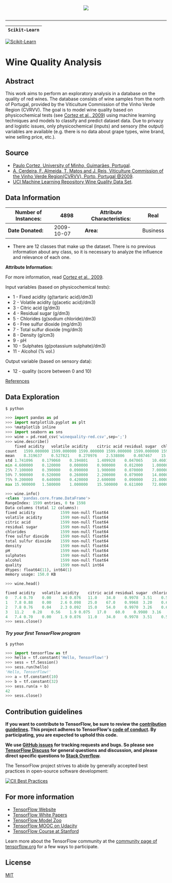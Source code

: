<div align="center">
  <img src="http://cdn.wittysparks.com/wp-content/uploads/2017/08/09210754/Machine-Learning.jpg"><br><br>
</div>

-----------------


| **`Scikit-Learn`** |
|--------------------|
[![Scikit-Learn](https://elitedatascience.com/wp-content/uploads/2016/11/sklearn-logo.png)](http://scikit-learn.org)

# **Wine Quality Analysis**

## **Abstract**
This work aims to perform an exploratory analysis in a database on the quality of red wines. The database consists 
of wine samples from the north of Portugal, provided by the Viticulture Commission of the Vinho Verde Region (CVRVV). 
The goal is to model wine quality based on physicochemical tests (see [Cortez et al., 2009](http://www3.dsi.uminho.pt/pcortez/wine/)) using machine learning techniques and models to classify and predict dataset data. Due to privacy and logistic issues, only physicochemical (inputs) and sensory (the output) variables are available (e.g. there is no data about grape types, wine brand, wine selling price, etc.).

## Source
* [Paulo Cortez, University of Minho, Guimarães, Portugal](http://www3.dsi.uminho.pt/pcortez).
* [A. Cerdeira, F. Almeida, T. Matos and J. Reis, Viticulture Commission of the Vinho Verde Region(CVRVV), Porto, Portugal @2009](http://www.vinhoverde.pt/en/).
* [UCI Machine Learning Repository Wine Quality Data Set](https://archive.ics.uci.edu/ml/datasets/Wine+Quality).


## Data Information ##

|**Number of Instances:**| 4898      | **Attribute Characteristics:** |  Real    |
|------------------------|-----------|--------------------------------|----------|
|    **Date Donated:**   | 2009-10-07|          **Area:**             | Business |

* There are 12 classes that make up the dataset. There is no previous information about any class, so it is necessary to analyze the influence and relevance of each one.

**Attribute Information:**

For more information, read [Cortez et al., 2009](http://www3.dsi.uminho.pt/pcortez/wine/). 

Input variables (based on physicochemical tests):

* 1 - Fixed acidity (g(tartaric acid)/dm3)
* 2 - Volatile acidity (g(acetic acid)/dm3)
* 3 - Citric acid (g/dm3)
* 4 - Residual sugar (g/dm3)
* 5 - Chlorides (g(sodium chloride)/dm3)
* 6 - Free sulfur dioxide (mg/dm3)
* 7 - Total sulfur dioxide (mg/dm3)
* 8 - Density (g/cm3)
* 9 - pH
* 10 - Sulphates (g(potassium sulphate)/dm3)
* 11 - Alcohol (% vol.)

Output variable (based on sensory data):
* 12 - quality (score between 0 and 10)


[References](http://www3.dsi.uminho.pt/pcortez/wine5.pdf)


## Data Exploration 
```shell
$ python
```
```python
>>> import pandas as pd
>>> import matplotlib.pyplot as plt
>>> %matplotlib inline
>>> import seaborn as sns
>>> wine = pd.read_csv('winequality-red.csv',sep=';')
>>> wine.describe()
	fixed acidity	volatile acidity	citric acid	residual sugar	chlorides	free sulfur dioxide	total sulfur dioxide	density	pH	sulphates	alcohol	quality
count	1599.000000	1599.000000	1599.000000	1599.000000	1599.000000	1599.000000	1599.000000	1599.000000	1599.000000	1599.000000	1599.000000	1599.000000
mean	8.319637	0.527821	0.270976	2.538806	0.087467	15.874922	46.467792	0.996747	3.311113	0.658149	10.422983	5.636023
std	1.741096	0.179060	0.194801	1.409928	0.047065	10.460157	32.895324	0.001887	0.154386	0.169507	1.065668	0.807569
min	4.600000	0.120000	0.000000	0.900000	0.012000	1.000000	6.000000	0.990070	2.740000	0.330000	8.400000	3.000000
25%	7.100000	0.390000	0.090000	1.900000	0.070000	7.000000	22.000000	0.995600	3.210000	0.550000	9.500000	5.000000
50%	7.900000	0.520000	0.260000	2.200000	0.079000	14.000000	38.000000	0.996750	3.310000	0.620000	10.200000	6.000000
75%	9.200000	0.640000	0.420000	2.600000	0.090000	21.000000	62.000000	0.997835	3.400000	0.730000	11.100000	6.000000
max	15.900000	1.580000	1.000000	15.500000	0.611000	72.000000	289.000000	1.003690	4.010000	2.000000	14.900000	8.000000

>>> wine.info()
<class 'pandas.core.frame.DataFrame'>
RangeIndex: 1599 entries, 0 to 1598
Data columns (total 12 columns):
fixed acidity           1599 non-null float64
volatile acidity        1599 non-null float64
citric acid             1599 non-null float64
residual sugar          1599 non-null float64
chlorides               1599 non-null float64
free sulfur dioxide     1599 non-null float64
total sulfur dioxide    1599 non-null float64
density                 1599 non-null float64
pH                      1599 non-null float64
sulphates               1599 non-null float64
alcohol                 1599 non-null float64
quality                 1599 non-null int64
dtypes: float64(11), int64(1)
memory usage: 150.0 KB

>>> wine.head()

fixed acidity	volatile acidity	citric acid	residual sugar	chlorides	free sulfur dioxide	total sulfur dioxide	density	pH	sulphates	alcohol	quality
0	7.4	0.70	0.00	1.9	0.076	11.0	34.0	0.9978	3.51	0.56	9.4	5
1	7.8	0.88	0.00	2.6	0.098	25.0	67.0	0.9968	3.20	0.68	9.8	5
2	7.8	0.76	0.04	2.3	0.092	15.0	54.0	0.9970	3.26	0.65	9.8	5
3	11.2	0.28	0.56	1.9	0.075	17.0	60.0	0.9980	3.16	0.58	9.8	6
4	7.4	0.70	0.00	1.9	0.076	11.0	34.0	0.9978	3.51	0.56	9.4	5
>>> sess.close()
```


#### *Try your first TensorFlow program*
```shell
$ python
```
```python
>>> import tensorflow as tf
>>> hello = tf.constant('Hello, TensorFlow!')
>>> sess = tf.Session()
>>> sess.run(hello)
'Hello, TensorFlow!'
>>> a = tf.constant(10)
>>> b = tf.constant(32)
>>> sess.run(a + b)
42
>>> sess.close()
```

## Contribution guidelines

**If you want to contribute to TensorFlow, be sure to review the [contribution
guidelines](CONTRIBUTING.md). This project adheres to TensorFlow's
[code of conduct](CODE_OF_CONDUCT.md). By participating, you are expected to
uphold this code.**

**We use [GitHub issues](https://github.com/tensorflow/tensorflow/issues) for
tracking requests and bugs. So please see
[TensorFlow Discuss](https://groups.google.com/a/tensorflow.org/forum/#!forum/discuss) for general questions
and discussion, and please direct specific questions to [Stack Overflow](https://stackoverflow.com/questions/tagged/tensorflow).**

The TensorFlow project strives to abide by generally accepted best practices in open-source software development:

[![CII Best Practices](https://bestpractices.coreinfrastructure.org/projects/1486/badge)](https://bestpractices.coreinfrastructure.org/projects/1486)

## For more information

* [TensorFlow Website](https://www.tensorflow.org)
* [TensorFlow White Papers](https://www.tensorflow.org/about/bib)
* [TensorFlow Model Zoo](https://github.com/tensorflow/models)
* [TensorFlow MOOC on Udacity](https://www.udacity.com/course/deep-learning--ud730)
* [TensorFlow Course at Stanford](https://web.stanford.edu/class/cs20si)

Learn more about the TensorFlow community at the [community page of tensorflow.org](https://www.tensorflow.org/community) for a few ways to participate.

## License

[MIT](LICENSE)
